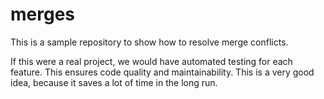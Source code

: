 # merges

This is a sample repository to show how to resolve merge conflicts.

If this were a real project, we would have automated testing for each feature.
This ensures code quality and maintainability.  This is a very good idea,
because it saves a lot of time in the long run.
